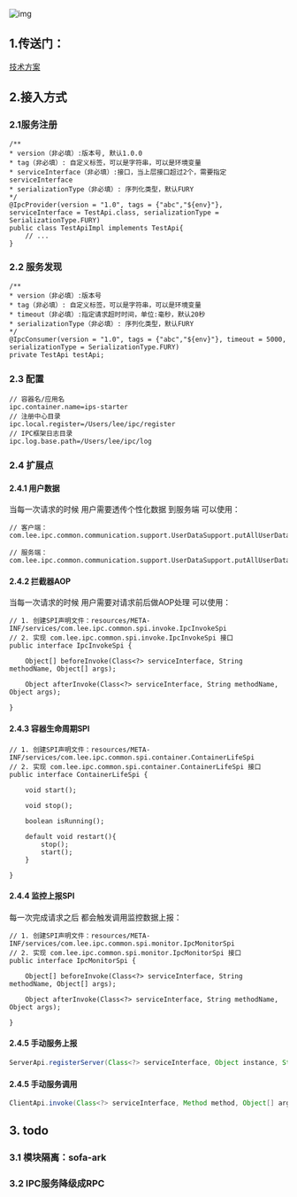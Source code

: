 ![img](https://my-resource.oss-cn-hangzhou.aliyuncs.com/image/IPC%E5%AE%8C%E6%95%B4%E6%9E%B6%E6%9E%84%E5%9B%BE.png)



## 1.传送门：
[技术方案](https://leenotes.cn/posts/45495.html#4-%E6%8A%80%E6%9C%AF%E8%B0%83%E7%A0%94%E5%92%8C%E9%80%89%E5%9E%8B)



## 2.接入方式

### 2.1服务注册

```
/**
* version（非必填）:版本号, 默认1.0.0
* tag（非必填）: 自定义标签，可以是字符串，可以是环境变量
* serviceInterface（非必填）:接口，当上层接口超过2个，需要指定serviceInterface
* serializationType（非必填）: 序列化类型，默认FURY
*/
@IpcProvider(version = "1.0", tags = {"abc","${env}"}, serviceInterface = TestApi.class, serializationType = SerializationType.FURY)
public class TestApiImpl implements TestApi{
    // ...
}
```



### 2.2 服务发现

```
/**
* version（非必填）:版本号
* tag（非必填）: 自定义标签，可以是字符串，可以是环境变量
* timeout（非必填）:指定请求超时时间，单位:毫秒，默认20秒
* serializationType（非必填）: 序列化类型，默认FURY
*/
@IpcConsumer(version = "1.0", tags = {"abc","${env}"}, timeout = 5000, serializationType = SerializationType.FURY)
private TestApi testApi;
```


### 2.3 配置
```
// 容器名/应用名
ipc.container.name=ips-starter
// 注册中心目录
ipc.local.register=/Users/lee/ipc/register
// IPC框架日志目录
ipc.log.base.path=/Users/lee/ipc/log
```

### 2.4 扩展点

#### 2.4.1 用户数据
当每一次请求的时候 用户需要透传个性化数据 到服务端 可以使用：

```
// 客户端：
com.lee.ipc.common.communication.support.UserDataSupport.putAllUserData()

// 服务端：
com.lee.ipc.common.communication.support.UserDataSupport.putAllUserData()
```

#### 2.4.2 拦截器AOP
当每一次请求的时候 用户需要对请求前后做AOP处理 可以使用：

```
// 1. 创建SPI声明文件：resources/META-INF/services/com.lee.ipc.common.spi.invoke.IpcInvokeSpi
// 2. 实现 com.lee.ipc.common.spi.invoke.IpcInvokeSpi 接口
public interface IpcInvokeSpi {

    Object[] beforeInvoke(Class<?> serviceInterface, String methodName, Object[] args);

    Object afterInvoke(Class<?> serviceInterface, String methodName, Object args);

}
```

#### 2.4.3 容器生命周期SPI

```
// 1. 创建SPI声明文件：resources/META-INF/services/com.lee.ipc.common.spi.container.ContainerLifeSpi
// 2. 实现 com.lee.ipc.common.spi.container.ContainerLifeSpi 接口
public interface ContainerLifeSpi {

    void start();

	void stop();

	boolean isRunning();
    
    default void restart(){
        stop();
        start();
    }

}
```

#### 2.4.4 监控上报SPI
每一次完成请求之后 都会触发调用监控数据上报：

```
// 1. 创建SPI声明文件：resources/META-INF/services/com.lee.ipc.common.spi.monitor.IpcMonitorSpi
// 2. 实现 com.lee.ipc.common.spi.monitor.IpcMonitorSpi 接口
public interface IpcMonitorSpi {

    Object[] beforeInvoke(Class<?> serviceInterface, String methodName, Object[] args);

    Object afterInvoke(Class<?> serviceInterface, String methodName, Object args);

}
```

#### 2.4.5 手动服务上报
```java
ServerApi.registerServer(Class<?> serviceInterface, Object instance, String version, SerializerType serializerType);
```

#### 2.4.5 手动服务调用
```java
ClientApi.invoke(Class<?> serviceInterface, Method method, Object[] args, String version, SerializerType serializerType, Integer timeout);
```

## 3. todo

### 3.1 模块隔离：sofa-ark

### 3.2 IPC服务降级成RPC

